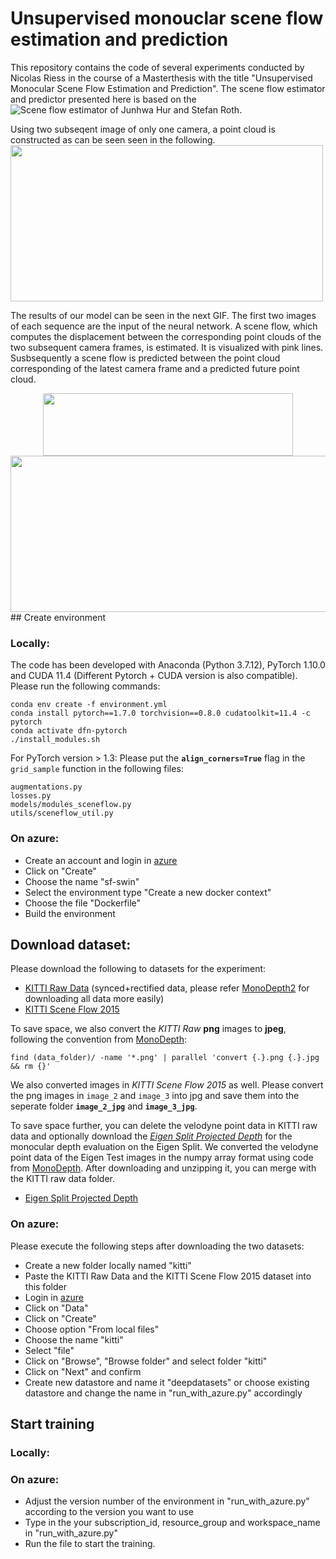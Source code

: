 # Unsupervised monouclar scene flow estimation and prediction
This repository contains the code of several experiments conducted by Nicolas Riess in the course of a Masterthesis with the title "Unsupervised Monocular Scene Flow Estimation and Prediction". The scene flow estimator and predictor presented here is based on the ![Scene flow estimator of Junhwa Hur and Stefan Roth](https://arxiv.org/abs/2004.04143).

Using two subseqent image of only one camera, a point cloud is constructed as can be seen seen in the following. 
<img src="demo/validation_image_60_x123-swin_different_perspectives.gif" width="500" height="250"/> 

The results of our model can be seen in the next GIF. The first two images of each sequence are the input of the neural network. A scene flow, which computes the displacement between the corresponding point clouds of the two subsequent camera frames, is estimated. It is visualized with pink lines.
Susbsequently a scene flow is predicted between the point cloud corresponding of the latest camera frame and a predicted future point cloud.                             
<center>
<img src=demo/validation_images.gif width="400" height="100"/> 
<img src=demo/validation_images_point_clouds_scene_flow_with_prediction.gif width="800" height="250"/> 
</center>
## Create environment

### Locally:
The code has been developed with Anaconda (Python 3.7.12), PyTorch 1.10.0 and CUDA 
11.4 (Different Pytorch + CUDA version is also compatible).  
Please run the following commands:

  ```Shell
  conda env create -f environment.yml
  conda install pytorch==1.7.0 torchvision==0.8.0 cudatoolkit=11.4 -c pytorch
  conda activate dfn-pytorch
  ./install_modules.sh
  ```
For PyTorch version > 1.3:
Please put the **`align_corners=True`** flag in the `grid_sample` function in the following files:
  ```
  augmentations.py
  losses.py
  models/modules_sceneflow.py
  utils/sceneflow_util.py
  ```

### On azure:
* Create an account and login in [azure](https://ml.azure.com) 
* Click on "Create"
* Choose the name "sf-swin"
* Select the environment type "Create a new docker context"
* Choose the file "Dockerfile"
* Build the environment

## Download dataset:

Please download the following to datasets for the experiment:
  - [KITTI Raw Data](http://www.cvlibs.net/datasets/kitti/raw_data.php) (synced+rectified data, please refer [MonoDepth2](https://github.com/nianticlabs/monodepth2#-kitti-training-data) for downloading all data more easily)
  - [KITTI Scene Flow 2015](http://www.cvlibs.net/datasets/kitti/eval_scene_flow.php?benchmark=flow)

To save space, we also convert the *KITTI Raw* **png** images to **jpeg**, following the convention from [MonoDepth](https://github.com/mrharicot/monodepth):
  ```
  find (data_folder)/ -name '*.png' | parallel 'convert {.}.png {.}.jpg && rm {}'
  ```   
We also converted images in *KITTI Scene Flow 2015* as well. Please convert the png images in `image_2` and `image_3` into jpg and save them into the seperate folder **`image_2_jpg`** and **`image_3_jpg`**.  

To save space further, you can delete the velodyne point data in KITTI raw data and optionally download the [*Eigen Split Projected Depth*](https://drive.google.com/file/d/1a97lgOgrChkLxi_nvRpmbsKspveQ6EyD/view?usp=sharing) for the monocular depth evaluation on the Eigen Split. We converted the velodyne point data of the Eigen Test images in the numpy array format using code from [MonoDepth](https://github.com/mrharicot/monodepth). After downloading and unzipping it, you can merge with the KITTI raw data folder.  
  - [Eigen Split Projected Depth](https://drive.google.com/file/d/1a97lgOgrChkLxi_nvRpmbsKspveQ6EyD/view?usp=sharing)

### On azure:
Please execute the following steps after downloading the two datasets:
* Create a new folder locally named "kitti"
* Paste the KITTI Raw Data and the KITTI Scene Flow 2015 dataset into this folder
* Login in [azure](https://ml.azure.com) 
* Click on "Data"
* Click on "Create" 
* Choose option "From local files"
* Choose the name "kitti"
* Select "file"
* Click on "Browse", "Browse folder" and select folder "kitti"
* Click on "Next" and confirm
* Create new datastore and name it "deepdatasets" or choose existing datastore and change the name in "run_with_azure.py" accordingly


## Start training
### Locally:

### On azure:
* Adjust the version number of the environment in "run_with_azure.py" according to the version you want to use
* Type in the your subscription_id, resource_group and workspace_name in "run_with_azure.py" 
* Run the file to start the training.
